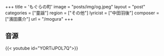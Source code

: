 +++
title = 'もぐらの町'
image = "posts/img/og.jpeg"
layout = "post"
categories = ["童謡"]
region = ["その他"]
lyricist = ["中田羽後"]
composer = ["濱田廣介"]
url = "/mogura"
+++

## 音源
{{< youtube id="YORTiJPOL7Q">}}

<!-- ## 歌詞
もぐらのあなの　ちいさなまちは  
トンネルみたい　どこまでながい  

ひるまもよるも　あかりをつけて  
おまつりみたい　きれいなまちよ  

いったりきたり　あかりをつけて  
チンカラチンチン　ちんどんやもとおる -->

<!-- ## 楽譜
{{< figure src="/posts/img/mogura.JPG" link="https://dl.dropboxusercontent.com/s/jvzvaa57mtz41by/mogura.pdf" alt="mogura" caption="画像をクリックするとpdfファイルをダウンロードできます。" text="ダウンロード" >}}

## 解説 -->